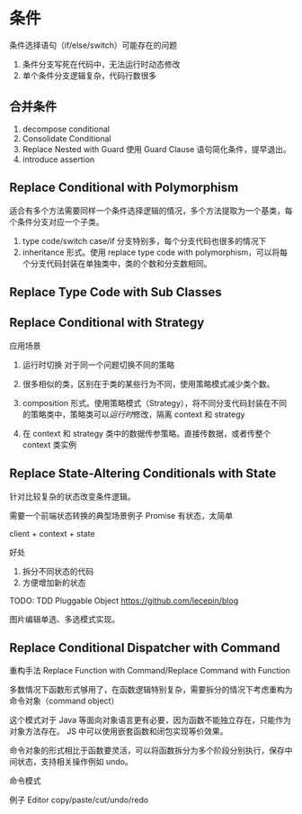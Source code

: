 # 条件

条件选择语句（if/else/switch）可能存在的问题

1. 条件分支写死在代码中，无法运行时动态修改
1. 单个条件分支逻辑复杂，代码行数很多

## 合并条件

1.  decompose conditional
1.  Consolidate Conditional
1.  Replace Nested with Guard 使用 Guard Clause 语句简化条件，提早退出。
1.  introduce assertion

## Replace Conditional with Polymorphism

适合有多个方法需要同样一个条件选择逻辑的情况，多个方法提取为一个基类，每个条件分支对应一个子类。

1. type code/switch case/if 分支特别多，每个分支代码也很多的情况下
1. inheritance 形式。使用 replace type code with polymorphism，可以将每个分支代码封装在单独类中，类的个数和分支数相同。

## Replace Type Code with Sub Classes

## Replace Conditional with Strategy

应用场景

1. 运行时切换 对于同一个问题切换不同的策略
1. 很多相似的类，区别在于类的某些行为不同，使用策略模式减少类个数。

1. composition 形式。使用策略模式（Strategy），将不同分支代码封装在不同的策略类中，策略类可以*运行时*修改，隔离 context 和 strategy
1. 在 context 和 strategy 类中的数据传参策略。直接传数据，或者传整个 context 类实例

## Replace State-Altering Conditionals with State

针对比较复杂的状态改变条件逻辑。

需要一个前端状态转换的典型场景例子 Promise 有状态，太简单

client + context + state

好处

1. 拆分不同状态的代码
1. 方便增加新的状态

TODO: TDD Pluggable Object
https://github.com/lecepin/blog

图片编辑单选、多选模式实现。

## Replace Conditional Dispatcher with Command

重构手法
Replace Function with Command/Replace Command with Function

多数情况下函数形式够用了，在函数逻辑特别复杂，需要拆分的情况下考虑重构为命令对象（command object）

这个模式对于 Java 等面向对象语言更有必要，因为函数不能独立存在，只能作为对象方法存在。
JS 中可以使用嵌套函数和闭包实现等价效果。

命令对象的形式相比于函数要灵活，可以将函数拆分为多个阶段分别执行，保存中间状态，支持相关操作例如 undo。

命令模式

例子 Editor copy/paste/cut/undo/redo
